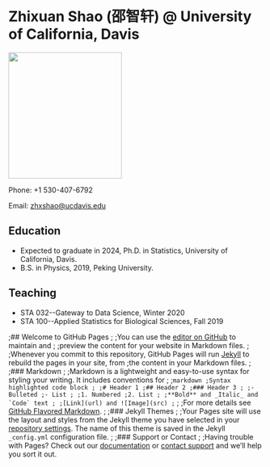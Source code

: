 # Zhixuan Shao (邵智轩) @ University of California, Davis

<img src="https://statistics.ucdavis.edu/sites/g/files/dgvnsk5166/files/styles/sf_profile/public/images/person/SHAO%2C%20Zhixuan.jpg?h=3bffa19b&itok=YvegL7Zo" width = "224" height = "250" />

Phone: +1 530-407-6792

Email: zhxshao@ucdavis.edu

## Education
* Expected to graduate in 2024, Ph.D. in Statistics, University of California, Davis.
* B.S. in Physics, 2019, Peking University.

## Teaching
* STA 032--Gateway to Data Science, Winter 2020
* STA 100--Applied Statistics for Biological Sciences, Fall 2019

;## Welcome to GitHub Pages
;
;You can use the [editor on GitHub](https://github.com/KillingVectorField/ZhixuanShao.github.io/edit/master/index.md) to maintain and ; ;preview the content for your website in Markdown files.
;
;Whenever you commit to this repository, GitHub Pages will run [Jekyll](https://jekyllrb.com/) to rebuild the pages in your site, from ;the content in your Markdown files.
;
;### Markdown
;
;Markdown is a lightweight and easy-to-use syntax for styling your writing. It includes conventions for
;
;```markdown
;Syntax highlighted code block
;
;# Header 1
;## Header 2
;### Header 3
;
;- Bulleted
;- List
;
;1. Numbered
;2. List
;
;**Bold** and _Italic_ and `Code` text
;
;[Link](url) and ![Image](src)
;```
;
;For more details see [GitHub Flavored Markdown](https://guides.github.com/features/mastering-markdown/).
;
;### Jekyll Themes
;
;Your Pages site will use the layout and styles from the Jekyll theme you have selected in your [repository settings](https://github.com/KillingVectorField/ZhixuanShao.github.io/settings). The name of this theme is saved in the Jekyll `_config.yml` configuration file.
;
;### Support or Contact
;
;Having trouble with Pages? Check out our [documentation](https://help.github.com/categories/github-pages-basics/) or [contact support](https://github.com/contact) and we’ll help you sort it out.
